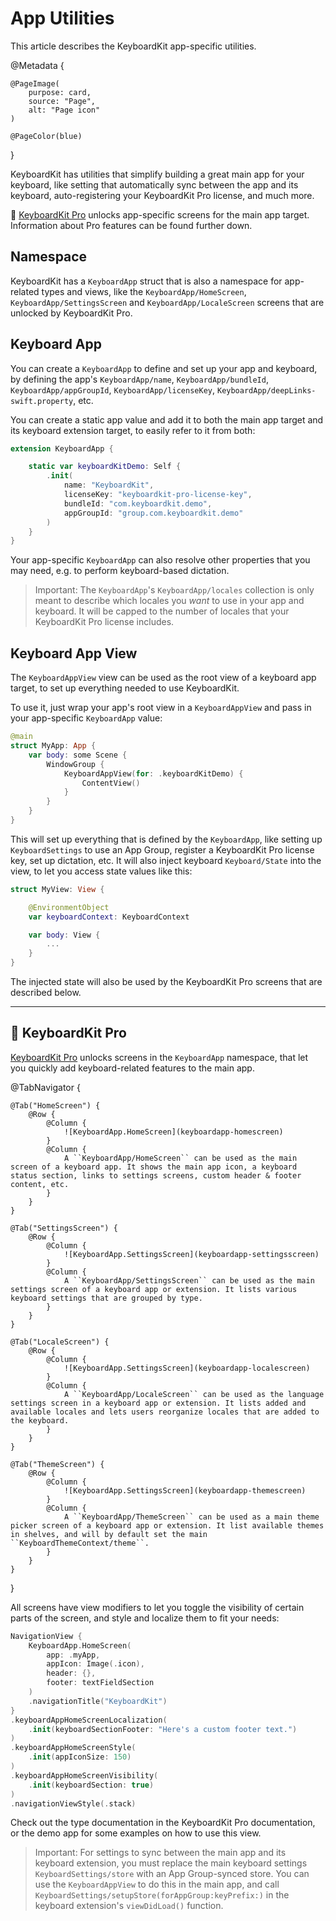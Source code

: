 # App Utilities

This article describes the KeyboardKit app-specific utilities.

@Metadata {

    @PageImage(
        purpose: card,
        source: "Page",
        alt: "Page icon"
    )

    @PageColor(blue)
}

KeyboardKit has utilities that simplify building a great main app for your keyboard, like setting that automatically sync between the app and its keyboard, auto-registering your KeyboardKit Pro license, and much more.   

👑 [KeyboardKit Pro][Pro] unlocks app-specific screens for the main app target. Information about Pro features can be found further down.



## Namespace

KeyboardKit has a ``KeyboardApp`` struct that is also a namespace for app-related types and views, like the ``KeyboardApp/HomeScreen``, ``KeyboardApp/SettingsScreen`` and ``KeyboardApp/LocaleScreen`` screens that are unlocked by KeyboardKit Pro.



## Keyboard App

You can create a ``KeyboardApp`` to define and set up your app and keyboard, by defining the app's  ``KeyboardApp/name``, ``KeyboardApp/bundleId``, ``KeyboardApp/appGroupId``, ``KeyboardApp/licenseKey``, ``KeyboardApp/deepLinks-swift.property``, etc.

You can create a static app value and add it to both the main app target and its keyboard extension target, to easily refer to it from both:

```swift
extension KeyboardApp {

    static var keyboardKitDemo: Self {
        .init(
            name: "KeyboardKit",
            licenseKey: "keyboardkit-pro-license-key",
            bundleId: "com.keyboardkit.demo",
            appGroupId: "group.com.keyboardkit.demo"
        )
    }
}
```

Your app-specific ``KeyboardApp`` can also resolve other properties that you may need, e.g. to perform keyboard-based dictation.

> Important: The ``KeyboardApp``'s ``KeyboardApp/locales`` collection is only meant to describe which locales you *want* to use in your app and keyboard. It will be capped to the number of locales that your KeyboardKit Pro license includes.


## Keyboard App View

The ``KeyboardAppView`` view can be used as the root view of a keyboard app target, to set up everything needed to use KeyboardKit.

To use it, just wrap your app's root view in a  ``KeyboardAppView`` and pass in your app-specific ``KeyboardApp`` value:

```swift
@main
struct MyApp: App {
    var body: some Scene {
        WindowGroup {
            KeyboardAppView(for: .keyboardKitDemo) {
                ContentView()
            }
        }
    }
}
```

This will set up everything that is defined by the ``KeyboardApp``, like setting up ``KeyboardSettings`` to use an App Group, register a KeyboardKit Pro license key, set up dictation, etc. It will also inject keyboard ``Keyboard/State`` into the view, to let you access state values like this:

```swift
struct MyView: View {

    @EnvironmentObject
    var keyboardContext: KeyboardContext

    var body: View {
        ...
    }
}
```

The injected state will also be used by the KeyboardKit Pro screens that are described below.


---


## 👑 KeyboardKit Pro

[KeyboardKit Pro][Pro] unlocks screens in the ``KeyboardApp`` namespace, that let you quickly add keyboard-related features to the main app.

[Pro]: https://github.com/KeyboardKit/KeyboardKitPro

@TabNavigator {
    
    @Tab("HomeScreen") {
        @Row {
            @Column {
                ![KeyboardApp.HomeScreen](keyboardapp-homescreen)
            }
            @Column {
                A ``KeyboardApp/HomeScreen`` can be used as the main screen of a keyboard app. It shows the main app icon, a keyboard status section, links to settings screens, custom header & footer content, etc.
            }
        }
    }
    
    @Tab("SettingsScreen") {
        @Row {
            @Column {
                ![KeyboardApp.SettingsScreen](keyboardapp-settingsscreen)
            }
            @Column {
                A ``KeyboardApp/SettingsScreen`` can be used as the main settings screen of a keyboard app or extension. It lists various keyboard settings that are grouped by type.
            }
        }
    }
    
    @Tab("LocaleScreen") {
        @Row {
            @Column {
                ![KeyboardApp.SettingsScreen](keyboardapp-localescreen)
            }
            @Column {
                A ``KeyboardApp/LocaleScreen`` can be used as the language settings screen in a keyboard app or extension. It lists added and available locales and lets users reorganize locales that are added to the keyboard.
            }
        }
    }
    
    @Tab("ThemeScreen") {
        @Row {
            @Column {
                ![KeyboardApp.SettingsScreen](keyboardapp-themescreen)
            }
            @Column {
                A ``KeyboardApp/ThemeScreen`` can be used as a main theme picker screen of a keyboard app or extension. It list available themes in shelves, and will by default set the main ``KeyboardThemeContext/theme``.
            }
        }
    }
}

All screens have view modifiers to let you toggle the visibility of certain parts of the screen, and style and localize them to fit your needs:

```swift
NavigationView {
    KeyboardApp.HomeScreen(
        app: .myApp,
        appIcon: Image(.icon),
        header: {},
        footer: textFieldSection
    )
    .navigationTitle("KeyboardKit")
}
.keyboardAppHomeScreenLocalization(
    .init(keyboardSectionFooter: "Here's a custom footer text.")
)
.keyboardAppHomeScreenStyle(
    .init(appIconSize: 150)
)
.keyboardAppHomeScreenVisibility(
    .init(keyboardSection: true)
)
.navigationViewStyle(.stack)
```

Check out the type documentation in the KeyboardKit Pro documentation, or the demo app for some examples on how to use this view.

> Important: For settings to sync between the main app and its keyboard extension, you must replace the main keyboard settings ``KeyboardSettings/store`` with an App Group-synced store. You can use the ``KeyboardAppView`` to do this in the main app, and call  ``KeyboardSettings/setupStore(forAppGroup:keyPrefix:)`` in the keyboard extension's `viewDidLoad()` function.

